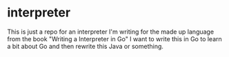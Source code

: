 # interpreter
This is just a repo for an interpreter I'm writing for the made up language from the book "Writing a Interpreter in Go"
I want to write this in Go to learn a bit about Go and then rewrite this Java or something.

